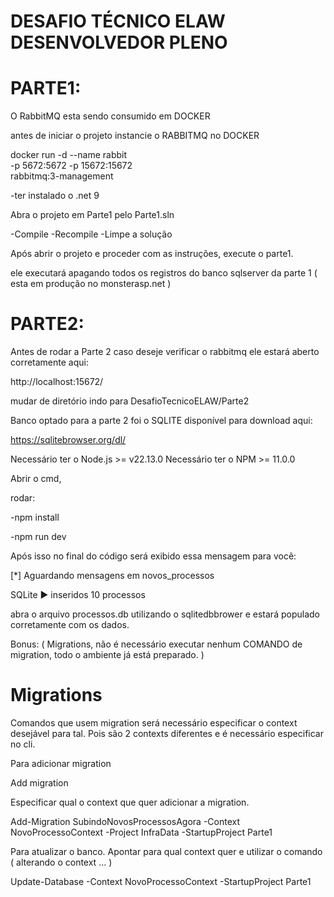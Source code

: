 # DESAFIO TÉCNICO ELAW DESENVOLVEDOR PLENO


# PARTE1:

O RabbitMQ esta sendo consumido em DOCKER

antes de iniciar o projeto instancie o RABBITMQ no DOCKER

docker run -d --name rabbit \
  -p 5672:5672 -p 15672:15672 \
  rabbitmq:3-management

-ter instalado o .net 9

Abra o projeto em Parte1 pelo Parte1.sln

-Compile
-Recompile
-Limpe a solução

Após abrir o projeto e proceder com as instruções, execute o parte1.

ele executará apagando todos os registros do banco sqlserver da parte 1 ( esta em produção no monsterasp.net )






# PARTE2:


Antes de rodar a Parte 2 caso deseje verificar o rabbitmq ele estará aberto corretamente aqui:

http://localhost:15672/

mudar de diretório indo para DesafioTecnicoELAW/Parte2


Banco optado para a parte 2 foi o SQLITE disponível para download aqui:

https://sqlitebrowser.org/dl/

Necessário ter o Node.js >= v22.13.0
Necessário ter o NPM >= 11.0.0

Abrir o cmd,

rodar: 

-npm install

-npm run dev



Após isso no final do código será exibido essa mensagem para você:

[*] Aguardando mensagens em novos_processos

SQLite ► inseridos 10 processos

abra o arquivo processos.db utilizando o sqlitedbbrower e estará populado corretamente com os dados.





Bonus: 
( Migrations, não é necessário executar nenhum COMANDO de migration, todo o ambiente já está preparado. )



# Migrations

Comandos que usem migration será necessário especificar o context desejável para tal. Pois são 2 contexts diferentes e é necessário especificar no cli.

Para adicionar migration

Add migration

Especificar qual o context que quer adicionar a migration.

Add-Migration SubindoNovosProcessosAgora -Context NovoProcessoContext -Project InfraData -StartupProject Parte1

Para atualizar o banco. Apontar para qual context quer e utilizar o comando ( alterando o context ... )

Update-Database -Context NovoProcessoContext -StartupProject Parte1


